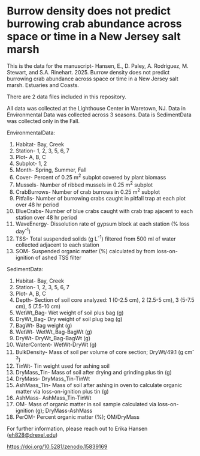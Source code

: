 # Burrow density does not predict burrowing crab abundance across space or time in a New Jersey salt marsh 

This is the data for the manuscript-
Hansen, E., D. Paley, A. Rodriguez, M. Stewart, and S.A. Rinehart. 2025. Burrow density does not predict burrowing crab abundance across space or time in a New Jersey salt marsh. Estuaries and Coasts.

There are 2 data files included in this repository.

All data was collected at the Lighthouse Center in Waretown, NJ. Data in Environmental Data was collected across 3 seasons. Data is SedimentData was collected only in the Fall.

EnvironmentalData:
1. Habitat- Bay, Creek
2. Station- 1, 2, 3, 5, 6, 7
3. Plot- A, B, C
4. Subplot- 1, 2
5. Month- Spring, Summer, Fall
6. Cover- Percent of 0.25 m<sup>2</sup> subplot covered by plant biomass
7. Mussels- Number of ribbed mussels in 0.25 m<sup>2</sup> subplot
8. CrabBurrows- Number of crab burrows in 0.25 m<sup>2</sup> subplot
9. Pitfalls- Number of burrowing crabs caught in pitfall trap at each plot over 48 hr period
10. BlueCrabs- Number of blue crabs caught with crab trap ajacent to each station over 48 hr period
11. WaveEnergy- Dissolution rate of gypsum block at each station (% loss day<sup>-1</sup>)
12. TSS- Total suspended solids  (g L<sup>-1</sup>) filtered from 500 ml of water collected adjacent to each station
13. SOM- Suspended organic matter (%) calculated by from loss-on-ignition of ashed TSS filter

SedimentData:
1. Habitat- Bay, Creek
2. Station- 1, 2, 3, 5, 6, 7
3. Plot- A, B, C
4. Depth- Section of soil core analyzed: 1 (0-2.5 cm), 2 (2.5-5 cm), 3 (5-7.5 cm), 5 (7.5-10 cm)
5. WetWt_Bag- Wet weight of soil plus bag (g)
6. DryWt_Bag- Dry weight of soil plug bag (g)
7. BagWt- Bag weight (g)
8. WetWt- WetWt_Bag-BagWt (g)
9. DryWt- DryWt_Bag-BagWt (g)
10. WaterContent- WetWt-DryWt (g)
11. BulkDensity- Mass of soil per volume of core section; DryWt/49.1 (g cm<sup>-3</sup>)
12. TinWt- Tin weight used for ashing soil
13. DryMass_Tin- Mass of soil after drying and grinding plus tin (g)
14. DryMass- DryMass_Tin-TinWt
15. AshMass_Tin- Mass of soil after ashing in oven to calculate organic matter via loss-on-ignition plus tin (g)
16. AshMass- AshMass_Tin-TinWt
17. OM- Mass of organic matter in soil sample calculated via loss-on-ignition (g); DryMass-AshMass
18. PerOM- Percent organic matter (%); OM/DryMass

For further information, please reach out to Erika Hansen (eh828@drexel.edu)

https://doi.org/10.5281/zenodo.15839169
